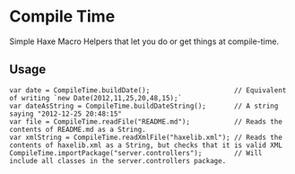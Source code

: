 Compile Time
============

Simple Haxe Macro Helpers that let you do or get things at compile-time. 

Usage
-----

	var date = CompileTime.buildDate();						// Equivalent of writing `new Date(2012,11,25,20,48,15);`
	var dateAsString = CompileTime.buildDateString();		// A string saying "2012-12-25 20:48:15"
	var file = CompileTime.readFile("README.md");			// Reads the contents of README.md as a String.
	var xmlString = CompileTime.readXmlFile("haxelib.xml");	// Reads the contents of haxelib.xml as a String, but checks that it is valid XML
	CompileTime.importPackage("server.controllers");		// Will include all classes in the server.controllers package.